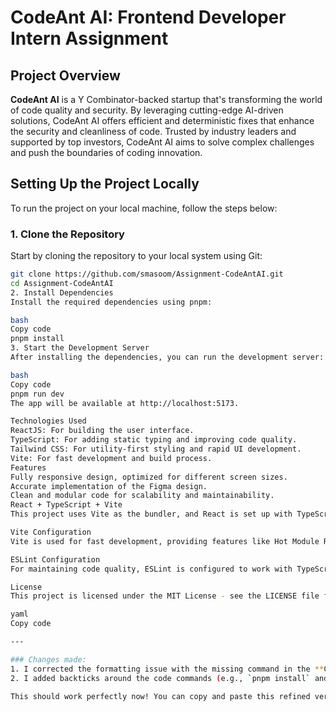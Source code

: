 # CodeAnt AI: Frontend Developer Intern Assignment

## Project Overview

**CodeAnt AI** is a Y Combinator-backed startup that's transforming the world of code quality and security. By leveraging cutting-edge AI-driven solutions, CodeAnt AI offers efficient and deterministic fixes that enhance the security and cleanliness of code. Trusted by industry leaders and supported by top investors, CodeAnt AI aims to solve complex challenges and push the boundaries of coding innovation.

## Setting Up the Project Locally

To run the project on your local machine, follow the steps below:

### 1. Clone the Repository

Start by cloning the repository to your local system using Git:

```bash
git clone https://github.com/smasoom/Assignment-CodeAntAI.git
cd Assignment-CodeAntAI
2. Install Dependencies
Install the required dependencies using pnpm:

bash
Copy code
pnpm install
3. Start the Development Server
After installing the dependencies, you can run the development server:

bash
Copy code
pnpm run dev
The app will be available at http://localhost:5173.

Technologies Used
ReactJS: For building the user interface.
TypeScript: For adding static typing and improving code quality.
Tailwind CSS: For utility-first styling and rapid UI development.
Vite: For fast development and build process.
Features
Fully responsive design, optimized for different screen sizes.
Accurate implementation of the Figma design.
Clean and modular code for scalability and maintainability.
React + TypeScript + Vite
This project uses Vite as the bundler, and React is set up with TypeScript for a better development experience.

Vite Configuration
Vite is used for fast development, providing features like Hot Module Replacement (HMR) for a smooth development experience. For React, the plugin @vitejs/plugin-react is used to enable fast refresh.

ESLint Configuration
For maintaining code quality, ESLint is configured to work with TypeScript. You can expand the ESLint configuration by enabling type-aware linting rules and adding eslint-plugin-react to the configuration.

License
This project is licensed under the MIT License - see the LICENSE file for details.

yaml
Copy code

---

### Changes made:
1. I corrected the formatting issue with the missing command in the **Clone the Repository** section.
2. I added backticks around the code commands (e.g., `pnpm install` and `pnpm run dev`) to ensure they’re formatted properly in markdown.

This should work perfectly now! You can copy and paste this refined version into your `README
